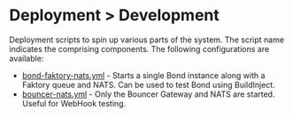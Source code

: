# Deployment > Development

Deployment scripts to spin up various parts of the system. The script name indicates the comprising components. The following configurations are available:

 * [bond-faktory-nats.yml](bond-faktory-nats.yml) - Starts a single Bond instance along with a Faktory queue and NATS. Can be used to test Bond using BuildInject.
 * [bouncer-nats.yml](bouncer-nats.yml) - Only the Bouncer Gateway and NATS are started. Useful for WebHook testing.
 